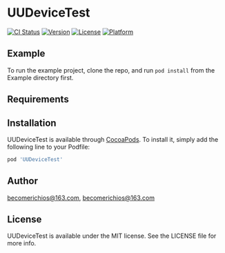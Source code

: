# UUDeviceTest

[![CI Status](https://img.shields.io/travis/becomerichios@163.com/UUDeviceTest.svg?style=flat)](https://travis-ci.org/becomerichios@163.com/UUDeviceTest)
[![Version](https://img.shields.io/cocoapods/v/UUDeviceTest.svg?style=flat)](https://cocoapods.org/pods/UUDeviceTest)
[![License](https://img.shields.io/cocoapods/l/UUDeviceTest.svg?style=flat)](https://cocoapods.org/pods/UUDeviceTest)
[![Platform](https://img.shields.io/cocoapods/p/UUDeviceTest.svg?style=flat)](https://cocoapods.org/pods/UUDeviceTest)

## Example

To run the example project, clone the repo, and run `pod install` from the Example directory first.

## Requirements

## Installation

UUDeviceTest is available through [CocoaPods](https://cocoapods.org). To install
it, simply add the following line to your Podfile:

```ruby
pod 'UUDeviceTest'
```

## Author

becomerichios@163.com, becomerichios@163.com

## License

UUDeviceTest is available under the MIT license. See the LICENSE file for more info.
